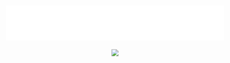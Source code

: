 <div align="center">
  <a href="https://dannesx.com.br">
    <img src="./git/dannesx.svg" alt="logo"/>
  </a>
  <br>
  <br>
  <img src="https://skillicons.dev/icons?i=html,css,js,react,tailwind,nodejs,python,unity,godot&theme=dark" />
</div>
